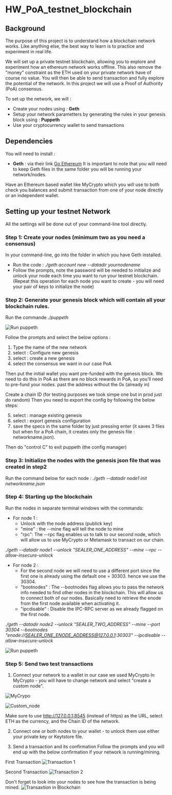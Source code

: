 # HW_PoA_testnet_blockchain
## Background
The purpose of this project is to understand how a blockchain network works. Like anything else, the best way to learn is to practice and experiment in real life.

We will set up a private testnet blockchain, allowing you to explore and experiment how an ethereum network works offline. This also remove the "money" constraint as the ETH used on your private network have of course no value. You will then be able to send transaction and fully explore the potential of the network. 
In this project we will use a Proof of Authority (PoA) consensus. 

To set up the network, we will : 
* Create your nodes using : __Geth__
* Setup your network parametters by generating the rules in your genesis block using : __Puppeth__ 
* Use your cryptocurrency wallet to send transactions


## Dependencies

You will need to install : 
* __Geth__ : via their link [Go Ethereum](https://geth.ethereum.org/downloads/)
It is important to note that you will need to keep Geth files in the same folder you will be running your network/nodes. 

Have an Ethereum based wallet like MyCrypto which you will use to both check you balances and submit transaction from one of your node directly or an independent wallet. 

## Setting up your testnet Network
All the settings will be done out of your command-line tool directly. 

### Step 1: Create your nodes (minimum two as you need a consensus)
In your command-line, go into the folder in which you have Geth installed. 
   * Run the code : _./geth account new --datadir yournodename_
   * Follow the prompts, note the password will be needed to initialize and unlock your node each time you want to run your testnet blockchain. 
(Repeat this operation for each node you want to create - you will need your pair of keys to initialize the node)

### Step 2: Generate your genesis block which will contain all your blockchain rules.

Run the commande _./puppeth_

![Run puppeth](./screenshots/run_puppeth.png)

Follow the prompts and select the below options : 
1. Type the name of the new network
2. select : Configure new genesis
3. select : create a new genesis
4. select the consensus we want in our case PoA

Then put the initial wallet you want pre-funded with the genesis block. We need to do this in PoA as there are no block rewards in PoA, so you'll need to pre-fund your nodes.
past the address without the 0x (already in)

Create a chain ID (for testing purposes we took simpe one but in prod just do random) Then you need to export the config by following the below steps:

5. select : manage existing genesis
6. select : export genesis configuration
7. save the specs in the same folder by just pressing enter
(it saves 3 files but when for a PoA chain, it creates only the genesis file : networkname.json).

Then do "control C" to exit puppeth (the config manager)

### Step 3: Initialize the nodes with the genesis json file that was created in step2
   Run the command below for each node :
   _./geth --datadir node1 init networkname.json_ 

### Step 4: Starting up the blockchain
Run the nodes in separate terminal windows with the commands:
* For node 1 : 
  * Unlock with the node address (publick key)
  * "mine" : the --mine flag will tell the node to mine
  * "rpc": The --rpc flag enables us to talk to our second node, which will allow us to use MyCrypto or Metamask to transact on our chain.

_./geth --datadir node1 --unlock "SEALER_ONE_ADDRESS" --mine --rpc --allow-insecure-unlock_

* For node 2 :
  * For the second node we will need to use a different port since the first one is already using the default one = 30303. hence we use the 30304.
  * "bootnodes" : The --bootnodes flag allows you to pass the network info needed to find other nodes in the blockchain. This will allow us to connect both of our nodes. Basically need to retrieve the enode from the first node available when activating it.
  * "ipcdisable" : Disable the IPC-RPC server as we already flagged on the first node.
  

_./geth --datadir node2 --unlock "SEALER_TWO_ADDRESS" --mine --port 30304 --bootnodes "enode://SEALER_ONE_ENODE_ADDRESS@127.0.0.1:30303" --ipcdisable --allow-insecure-unlock_

![Run puppeth](./screenshots/Starting_up.png)

### Step 5: Send two test transactions
1. Connect your network to a wallet in our case we used MyCrypto
   In MyCrypto - you will have to change network and select "create a custom node". 

![MyCrypo](./screenshots/mycrypto.png)

![Custom_node](./screenshots/custom_node.png)

Make sure to use http://127.0.0.1:8545 (instead of https) as the URL, select  ETH as the currency, and the Chain ID of the network.

2. Connect one or both nodes to your wallet - to unlock them use either your private key or Keytstore file.

3. Send a transaction and its confirmation
Follow the prompts and you will end up with the below confirmation if your network is running/mining. 

First Transaction
![Transaction 1](./screenshots/Transaction1.png)

Second Transaction
![Transaction 2](./screenshots/Transaction2.png)

Don't forget to look into your nodes to see how the transaction is being mined. 
![Transaxtion in Blockchain](./screenshots/Transaction_in_blockchain.png)







